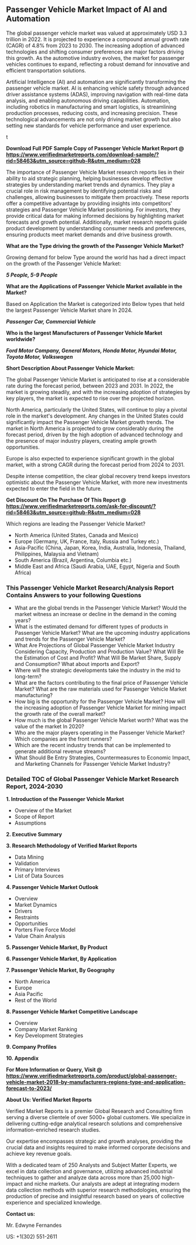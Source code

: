 <h2>Passenger Vehicle Market Impact of AI and Automation</h2><p>The global passenger vehicle market was valued at approximately USD 3.3 trillion in 2022. It is projected to experience a compound annual growth rate (CAGR) of 4.8% from 2023 to 2030. The increasing adoption of advanced technologies and shifting consumer preferences are major factors driving this growth. As the automotive industry evolves, the market for passenger vehicles continues to expand, reflecting a robust demand for innovative and efficient transportation solutions.</p><p>Artificial Intelligence (AI) and automation are significantly transforming the passenger vehicle market. AI is enhancing vehicle safety through advanced driver assistance systems (ADAS), improving navigation with real-time data analysis, and enabling autonomous driving capabilities. Automation, including robotics in manufacturing and smart logistics, is streamlining production processes, reducing costs, and increasing precision. These technological advancements are not only driving market growth but also setting new standards for vehicle performance and user experience.</p>t</p><p id="" class=""><strong>Download Full PDF Sample Copy of Passenger Vehicle Market Report @ <a href="https://www.verifiedmarketreports.com/download-sample/?rid=58463&utm_source=github-R&utm_medium=028" target="_blank">https://www.verifiedmarketreports.com/download-sample/?rid=58463&utm_source=github-R&utm_medium=028</a></strong></p><p>The importance of&nbsp;Passenger Vehicle Market research reports lies in their ability to aid strategic planning, helping businesses develop effective strategies by understanding market trends and dynamics. They play a crucial role in risk management by identifying potential risks and challenges, allowing businesses to mitigate them proactively. These reports offer a competitive advantage by providing insights into competitors' strategies and Passenger Vehicle Market positioning. For investors, they provide critical data for making informed decisions by highlighting market forecasts and growth potential. Additionally, market research reports guide product development by understanding consumer needs and preferences, ensuring products meet market demands and drive business growth.</p><p><strong>What are the&nbsp;Type driving the growth of the Passenger Vehicle Market?</strong></p><p id="" class="">Growing demand for below Type around the world has had a direct impact on the growth of the Passenger Vehicle Market:</p><em><strong>5 People, 5-9 People</strong></em></p><strong>What are the&nbsp;Applications&nbsp;of Passenger Vehicle Market available in the Market?</strong></p><p id="" class="">Based on Application the Market is categorized into Below types that held the largest Passenger Vehicle Market share In 2024.</p><em><strong>Passenger Car, Commercial Vehicle</strong></em></p><strong>Who is the largest Manufacturers of Passenger Vehicle Market worldwide?</strong></p><p><em><strong>Ford Motor Company, General Motors, Honda Motor, Hyundai Motor, Toyota Motor, Volkswagen</strong></em></p><p id="" class=""><strong>Short Description About Passenger Vehicle Market:</strong></p><p>The global Passenger Vehicle Market is anticipated to rise at a considerable rate during the forecast period, between 2023 and 2031. In 2022, the market is growing steadily, and with the increasing adoption of strategies by key players, the market is expected to rise over the projected horizon.</p><p>North America, particularly the United States, will continue to play a pivotal role in the market's development. Any changes in the United States could significantly impact the Passenger Vehicle Market growth trends. The market in North America is projected to grow considerably during the forecast period, driven by the high adoption of advanced technology and the presence of major industry players, creating ample growth opportunities.</p><p>Europe is also expected to experience significant growth in the global market, with a strong CAGR during the forecast period from 2024 to 2031.</p><p>Despite intense competition, the clear global recovery trend keeps investors optimistic about the Passenger Vehicle Market, with more new investments expected to enter the field in the future.</p><p id="" class=""><strong>Get Discount On The Purchase Of This Report @ <a href="https://www.verifiedmarketreports.com/ask-for-discount/?rid=58463&utm_source=github-R&utm_medium=028" target="_blank">https://www.verifiedmarketreports.com/ask-for-discount/?rid=58463&utm_source=github-R&utm_medium=028</a></strong></p>Which regions are leading the Passenger Vehicle Market?</p><ul><li>North America (United States, Canada and Mexico)</li><li>Europe (Germany, UK, France, Italy, Russia and Turkey etc.)</li><li>Asia-Pacific (China, Japan, Korea, India, Australia, Indonesia, Thailand, Philippines, Malaysia and Vietnam)</li><li>South America (Brazil, Argentina, Columbia etc.)</li><li>Middle East and Africa (Saudi Arabia, UAE, Egypt, Nigeria and South Africa)</li></ul><h3 id="" class="">This Passenger Vehicle Market Research/Analysis Report Contains Answers to your following Questions</h3><ul><li>What are the global trends in the Passenger Vehicle Market? Would the market witness an increase or decline in the demand in the coming years?</li><li>What is the estimated demand for different types of products in Passenger Vehicle Market? What are the upcoming industry applications and trends for the Passenger Vehicle Market?</li><li>What Are Projections of Global Passenger Vehicle Market Industry Considering Capacity, Production and Production Value? What Will Be the Estimation of Cost and Profit? What Will Be Market Share, Supply and Consumption? What about imports and Export?</li><li>Where will the strategic developments take the industry in the mid to long-term?</li><li>What are the factors contributing to the final price of Passenger Vehicle Market? What are the raw materials used for Passenger Vehicle Market manufacturing?</li><li>How big is the opportunity for the Passenger Vehicle Market? How will the increasing adoption of Passenger Vehicle Market for mining impact the growth rate of the overall market?</li><li>How much is the global Passenger Vehicle Market worth? What was the value of the market In 2020?</li><li>Who are the major players operating in the Passenger Vehicle Market? Which companies are the front runners?</li><li>Which are the recent industry trends that can be implemented to generate additional revenue streams?</li><li>What Should Be Entry Strategies, Countermeasures to Economic Impact, and Marketing Channels for Passenger Vehicle Market Industry?</li></ul><h3 id="" class="">Detailed TOC of Global Passenger Vehicle Market Research Report, 2024-2030</h3><p id="" class=""><strong>1. Introduction of the Passenger Vehicle Market</strong></p><ul><li>Overview of the Market</li><li>Scope of Report</li><li>Assumptions</li></ul><p id="" class=""><strong>2. Executive Summary</strong></p><p id="" class=""><strong>3. Research Methodology of Verified Market Reports</strong></p><ul><li>Data Mining</li><li>Validation</li><li>Primary Interviews</li><li>List of Data Sources</li></ul><p id="" class=""><strong>4. Passenger Vehicle Market Outlook</strong></p><ul><li>Overview</li><li>Market Dynamics</li><li>Drivers</li><li>Restraints</li><li>Opportunities</li><li>Porters Five Force Model</li><li>Value Chain Analysis</li></ul><p id="" class=""><strong>5. Passenger Vehicle Market, By Product</strong></p><p id="" class=""><strong>6. Passenger Vehicle Market, By Application</strong></p><p id="" class=""><strong>7. Passenger Vehicle Market, By Geography</strong></p><ul><li>North America</li><li>Europe</li><li>Asia Pacific</li><li>Rest of the World</li></ul><p id="" class=""><strong>8. Passenger Vehicle Market Competitive Landscape</strong></p><ul><li>Overview</li><li>Company Market Ranking</li><li>Key Development Strategies</li></ul><p id="" class=""><strong>9. Company Profiles</strong></p><p id="" class=""><strong>10. Appendix</strong></p><p id="" class=""><strong>For More Information or Query, Visit @ <a href="https://www.verifiedmarketreports.com/product/global-passenger-vehicle-market-2018-by-manufacturers-regions-type-and-application-forecast-to-2023/" target="_blank">https://www.verifiedmarketreports.com/product/global-passenger-vehicle-market-2018-by-manufacturers-regions-type-and-application-forecast-to-2023/</a></strong></p><p id="" class=""><strong>About Us: Verified Market Reports</strong></p><p id="" class="">Verified Market Reports is a premier Global Research and Consulting firm serving a diverse clientele of over 5000+ global customers. We specialize in delivering cutting-edge analytical research solutions and comprehensive information-enriched research studies.</p><p id="" class="">Our expertise encompasses strategic and growth analyses, providing the crucial data and insights required to make informed corporate decisions and achieve key revenue goals.</p><p id="" class="">With a dedicated team of 250 Analysts and Subject Matter Experts, we excel in data collection and governance, utilizing advanced industrial techniques to gather and analyze data across more than 25,000 high-impact and niche markets. Our analysts are adept at integrating modern data collection methods with superior research methodologies, ensuring the production of precise and insightful research based on years of collective experience and specialized knowledge.</p><p id="" class=""><strong>Contact us:</strong></p><p id="" class="">Mr. Edwyne Fernandes</p><p id="" class="">US: +1(302) 551-2611</p>